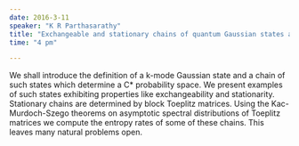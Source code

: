 ```yaml
---
date: 2016-3-11
speaker: "K R Parthasarathy"
title: "Exchangeable and stationary chains of quantum Gaussian states and an integral formula for their entropy rates."
time: "4 pm" 

---
```

We shall introduce the definition of a k-mode Gaussian state
and a chain of such states which determine a C* probability space. We
present examples of such states exhibiting properties like
exchangeability and stationarity. Stationary chains are determined by
block Toeplitz matrices. Using the Kac-Murdoch-Szego theorems on
asymptotic spectral distributions of Toeplitz matrices we compute the
entropy rates of some of these chains. This leaves many natural problems
open.
